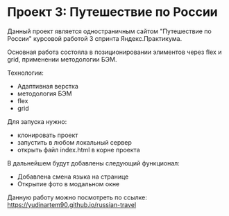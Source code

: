 # Проект 3: Путешествие по России

Данный проект является одностраничным сайтом "Путешествие по России" курсовой работой 3 спринта Яндекс.Практикума.

Основная работа состояла в позиционировании элиментов через flex и grid, применении методологии БЭМ.

Технологии:
- Адаптивная верстка
- методология БЭМ
- flex
- grid

Для запуска нужно:
- клонировать проект
- запустить в любом локальный сервер
- открыть файл index.html в корне проекта

В дальнейшем будут добавлены следующий функционал:
- Добавлена смена языка на странице
- Открытие фото в модальном окне

Данную работу можно посмотреть по ссылке: https://yudinartem90.github.io/russian-travel

